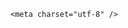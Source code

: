 <!DOCTYPE html>
<html lang="zh-CN">

<head>
    
<title>收购价仅2毛，广西有瓜农把西瓜扔池塘，为何我在超市买瓜3块一斤？钱都被谁赚走了？_腾讯新闻</title>
<meta name="keywords" content="西瓜,农产品,瓜农,广西,水果批发市场,商超,超市,池塘">
<meta name="description" content="5月29日，网民反映广西扶绥县的瓜农，因滞销和收购价低把西瓜扔池塘或烂在地里。山圩镇一名瓜农告诉记者，今年西瓜收购价只有2毛钱一斤，远低于往年，他预计亏损四五万元，地里有10万斤西瓜丢弃。一名西瓜收....">
<meta name="author" content="腾讯网">
<meta name="copyright" content="Copyright 1998 - 2025 Tencent. All Rights Reserved">
<meta property="og:type" content="news" />

<meta property="og:title" content="收购价仅2毛，广西有瓜农把西瓜扔池塘，为何我在超市买瓜3块一斤？钱都被谁赚走了？_腾讯新闻" />
<meta property="og:description" content="5月29日，网民反映广西扶绥县的瓜农，因滞销和收购价低把西瓜扔池塘或烂在地里。山圩镇一名瓜农告诉记者，今年西瓜收购价只有2毛钱一斤，远低于往年，他预计亏损四五万元，地里有10万斤西瓜丢弃。一名西瓜收...." />
<meta property="og:url" content="https://news.qq.com/rain/a/20250530Q071HI00" />
<meta property="og:image" content="https://inews.gtimg.com/news_ls/OIAsHFlcs-j_2FBI5JZA_kSsH1EWDwkPc6peJ1K6yK6RsAA_640330/0" />
<meta property="article:author" content="" />
<meta property="article:published_time" content="2025-05-30 20:13:37" />
<meta property="category" content="" />

    <meta charset="utf-8" />
<meta http-equiv="X-UA-Compatible" content="IE=Edge" />
<meta name="viewport" content="width=device-width, initial-scale=1, shrink-to-fit=no" />
<link rel="dns-prefetch" href="mat1.gtimg.com">
<link rel="dns-prefetch" href="i.news.qq.com">
<link rel="shortcut icon" href="https://mat1.gtimg.com/qqcdn/qqindex2021/favicon.ico">
<script nomodule="true" src="https://mat1.gtimg.com/qqcdn/qqindex2021/common-static/20240515201444/core3-37-1.min.js"></script>
<script>
  try {
    if (!window.IntersectionObserver) {
      var observerScript = document.createElement('script');
      observerScript.src = "https://mat1.gtimg.com/qqcdn/qqindex2021/common-static/20241024141058/intersection-observer-polyfill.js";
      document.head.appendChild(observerScript);
    }
  } catch (error) {}
</script>

<script>
  try {
    if (!Element.prototype.scrollTo) {
      var scrollScript = document.createElement('script');
      scrollScript.src = "https://mat1.gtimg.com/qqcdn/qqindex2021/common-static/20241025153001/scroll-behavior-polyfill.js";
      document.head.appendChild(scrollScript);
    }
  } catch (error) {}
</script>
<script>
  try {
    if ('scrollRestoration' in window.history) {
      window.history.scrollRestoration = 'manual';
    }
    window.isPcClient = Boolean(window.electron) && (
      window.navigator.userAgent.indexOf('pc-client') > 0 ||
      window.navigator.userAgent.indexOf('TencentNews') > 0
    );
  } catch {}
</script>
<script>
  try {
    if (window.isPcClient) {
      var bodyStyle = document.createElement('style');
      bodyStyle.innerText = 'body{ zoom: 0.95 }';
      document.head.appendChild(bodyStyle);
    }
  } catch {}
</script>
<script>
  window.DATA = {"content":null,"disableDeclare":1,"id":"20250530Q071HI00","channelEntryJumpType":1,"detail_entry":{"is_orignal":1,"orignal_entry":1},"remarks":"","ret":0,"shareImg":"https://inews.gtimg.com/om_ls/OU4QztqnjculKkZHZgGfdRHkWXMajwl11pZm4IIL2NauMAA_870492/0","url":"https://view.inews.qq.com/a/20250530Q071HI00","news_app_recommend_status":4,"question_id":"","FadCid":"","ai_switch":true,"commentid":"","copyright_wording_share":"免责声明","emojiSwitch":1,"extra_property":{"FeedbackDetailDisableInsert":0,"zanSkinType":""},"answer_num":2,"enableDiffusion":1,"relate_extend_infos":{"id":"20250530A05ZE600","imgURL":"https://inews.gtimg.com/news_ls/OdMFpHLdLDWGNAddjPC3LAeU55UciOuEM9TmajWzYZx7cAA_640330/0","imgURLSmall":"https://inews.gtimg.com/news_ls/OdMFpHLdLDWGNAddjPC3LAeU55UciOuEM9TmajWzYZx7cAA_150120/0","longTitle":"广西扶绥有瓜农因收购价低把西瓜扔池塘或烂地里 当地：已发起爱心帮扶","title":"广西扶绥有瓜农因收购价低把西瓜扔池塘或烂地里 当地：已发起爱心帮扶","url":"http://view.inews.qq.com/a/20250530A05ZE600","abstract":"5月29日，网民反映广西扶绥县的瓜农，因滞销和收购价低把西瓜扔池塘或烂在地里。山圩镇一名瓜农告诉记者，今年西瓜收购价只有2毛钱一斤，远低于往年，他预计亏损四五万元，地里有10万斤西瓜丢弃。一名西瓜收...."},"abstract":"","adInfo":{"openAds":1,"openAdsComment":1,"openAdsPhotos":1,"openAdsText":1,"openRelatedNewsAd":1},"all_long_pic":1,"card":{"desc":"腾讯新闻问答课代表，结合当下热点新闻和网友热议，发现好问题，期待好回答。","update_frequency":"1970-01-01 08:00:00","cpLevel":2,"msgEntry":1,"uin":"ecbe89d289b6198c7996f16538ebc224f9","suid":"8QMc339d5IQeuTzY5QN3","vip_icon":"http://inews.gtimg.com/newsapp_ls/0/14876051701/0","icon":"https://inews.gtimg.com/om_ls/OPBO91JgEbYG-O62jC2hCRA_yoydsA8oEANb87pxgNxKgAA_200200/0","vip_desc":"腾讯新闻问答课代表官方账号","vip_icon_night":"http://inews.gtimg.com/newsapp_ls/0/14876052067/0","vip_type":"30012","liveInfo":{},"chlid":"22983986","chlname":"问答课代表","vip_place":"left","vip_type_new":"30012"},"copyright_share":"本文来自腾讯新闻客户端创作者，不代表腾讯新闻的观点和立场。","emojiRelatedSwitch":1,"categoryrray":{"category_id":"231","sub_category_id":"598"},"iNewsRecommendLevel":1,"shareDesc":"腾讯新闻","content_words_num":36,"forbidCommentUpDown":0,"intro":"","self_declare":{"declare":"个人观点，仅供参考"},"title":"收购价仅2毛，广西有瓜农把西瓜扔池塘，为何我在超市买瓜3块一斤？钱都被谁赚走了？","surl":"https://view.inews.qq.com/a/20250530Q071HI00","time":"2025-05-30 16:47:17","attribute":{},"atype":232,"closeCommentBanner":0,"isSensitive":0,"is_deleted":0,"likeInfo":0,"already_answer":false,"article_category":"231","final_declare":["个人观点，仅供参考"],"news_update_time":1748607325,"questionInfo":{"question_short_title":"收购价仅2毛，广西有瓜农把西瓜扔池塘，为何我在超市买瓜3块一斤？钱都被谁赚走了？","relate_extend_infos":[{"url":"https://view.inews.qq.com/a/20250530A05ZE600","abstract":"5月29日，网民反映广西扶绥县的瓜农，因滞销和收购价低把西瓜扔池塘或烂在地里。山圩镇一名瓜农告诉记者，今年西瓜收购价只有2毛钱一斤，远低于往年，他预计亏损四五万元，地里有10万斤西瓜丢弃。一名西瓜收....","articletype":"0","id":"20250530A05ZE600","longtitle":"广西扶绥有瓜农因收购价低把西瓜扔池塘或烂地里 当地：已发起爱心帮扶","picShowType":"90092","thumbnails_qqnews":["https://inews.gtimg.com/news_ls/OdMFpHLdLDWGNAddjPC3LAeU55UciOuEM9TmajWzYZx7cAA_294195/0"],"title":"广西扶绥有瓜农因收购价低把西瓜扔池塘或烂地里 当地：已发起爱心帮扶"}],"thumbnails_qqnews":["https://inews.gtimg.com/om_ls/OU4QztqnjculKkZHZgGfdRHkWXMajwl11pZm4IIL2NauMAA_294195/0"],"title":"收购价仅2毛，广西有瓜农把西瓜扔池塘，为何我在超市买瓜3块一斤？钱都被谁赚走了？","url":"http://view.inews.qq.com/a/20250530Q071HI00","abstract":"","id":"20250530Q071HI00","longtitle":"收购价仅2毛，广西有瓜农把西瓜扔池塘，为何我超市买瓜3块一斤？"},"safe_cntl":{"close_all_ad":0,"close_all_emoticon_comment":0,"close_all_rel":0,"close_comment_dislike":0,"emoticon_comment_mode":0,"close_all_favorite":0,"close_global_news_sis":0,"close_relate_thing":0,"close_share_pull":0},"cms_id":"20250530Q071HI00","articleId":"20250530Q077X300","article_type":232,"tags":"","desc":"5月29日，网民反映广西扶绥县的瓜农，因滞销和收购价低把西瓜扔池塘或烂在地里。山圩镇一名瓜农告诉记者，今年西瓜收购价只有2毛钱一斤，远低于往年，他预计亏损四五万元，地里有10万斤西瓜丢弃。一名西瓜收....","videoArr":[]};
</script>
<script>
  window.channelInfo = {"channelConfig":{"channelNav":[{"_auto_id":"1","active_alien_img":"","alien_img":"","channel_id":"news_news_home","is_local":"0","link":"https://www.qq.com","name_cn":"首页","name_en":"home"},{"_auto_id":"2","active_alien_img":"","alien_img":"","channel_id":"news_news_top","is_local":"0","link":"","name_cn":"要闻","name_en":"news"},{"_auto_id":"4","active_alien_img":"","alien_img":"","channel_id":"news_news_bj","is_local":"1","link":"","name_cn":"北京","name_en":"bj"},{"_auto_id":"5","active_alien_img":"","alien_img":"","channel_id":"news_news_finance","is_local":"0","link":"","name_cn":"财经","name_en":"finance"},{"_auto_id":"6","active_alien_img":"","alien_img":"","channel_id":"news_news_tech","is_local":"0","link":"","name_cn":"科技","name_en":"tech"},{"_auto_id":"7","active_alien_img":"","alien_img":"","channel_id":"tv","is_local":"0","link":"https://v.qq.com/channel/tv/?ptag=qqnews","name_cn":"电视剧","name_en":"tv"},{"_auto_id":"8","active_alien_img":"","alien_img":"","channel_id":"news_news_qa","is_local":"0","link":"","name_cn":"热问","name_en":"qa"},{"_auto_id":"9","active_alien_img":"","alien_img":"","channel_id":"news_news_ent","is_local":"0","link":"","name_cn":"娱乐","name_en":"ent"},{"_auto_id":"10","active_alien_img":"","alien_img":"","channel_id":"variety","is_local":"0","link":"https://v.qq.com/channel/variety/?ptag=qqnews","name_cn":"综艺","name_en":"variety"},{"_auto_id":"11","active_alien_img":"","alien_img":"","channel_id":"news_news_sports","is_local":"0","link":"","name_cn":"体育","name_en":"sports"},{"_auto_id":"13","active_alien_img":"","alien_img":"","channel_id":"news_news_nba","is_local":"0","link":"","name_cn":"NBA","name_en":"nba"},{"_auto_id":"14","active_alien_img":"","alien_img":"","channel_id":"news_news_world","is_local":"0","link":"","name_cn":"国际","name_en":"world"},{"_auto_id":"15","active_alien_img":"","alien_img":"","channel_id":"news_news_mil","is_local":"0","link":"","name_cn":"军事","name_en":"milite"},{"_auto_id":"16","active_alien_img":"","alien_img":"","channel_id":"news_news_auto","is_local":"0","link":"","name_cn":"汽车","name_en":"auto"},{"_auto_id":"17","active_alien_img":"","alien_img":"","channel_id":"news_news_house","is_local":"0","link":"","name_cn":"房产","name_en":"house"},{"_auto_id":"18","active_alien_img":"","alien_img":"","channel_id":"news_news_edu","is_local":"0","link":"","name_cn":"教育","name_en":"edu"},{"_auto_id":"19","active_alien_img":"","alien_img":"","channel_id":"news_news_antip","is_local":"0","link":"","name_cn":"健康","name_en":"health"},{"_auto_id":"20","active_alien_img":"","alien_img":"","channel_id":"news_news_video","is_local":"0","link":"","name_cn":"视频","name_en":"video"},{"_auto_id":"21","active_alien_img":"","alien_img":"","channel_id":"news_news_game","is_local":"0","link":"","name_cn":"游戏","name_en":"games"},{"_auto_id":"22","active_alien_img":"","alien_img":"","channel_id":"news_news_nchupin","is_local":"0","link":"","name_cn":"眼界","name_en":"chupin"},{"_auto_id":"24","active_alien_img":"","alien_img":"","channel_id":"news_news_football","is_local":"0","link":"","name_cn":"足球","name_en":"football"},{"_auto_id":"25","active_alien_img":"","alien_img":"","channel_id":"news_news_kepu","is_local":"0","link":"","name_cn":"科学","name_en":"kepu"},{"_auto_id":"26","active_alien_img":"","alien_img":"","channel_id":"news_news_digi","is_local":"0","link":"","name_cn":"数码","name_en":"digi"},{"_auto_id":"28","active_alien_img":"","alien_img":"","channel_id":"ymzx","is_local":"0","link":"https://gamer.qq.com/v2/cloudgame/game/96897?ichannel=txxwpc0Ftxxwpc1","name_cn":"元梦之星","name_en":"news_news_ymzx"},{"_auto_id":"31","active_alien_img":"","alien_img":"","channel_id":"movie","is_local":"0","link":"https://v.qq.com/channel/movie/?ptag=qqnews","name_cn":"电影","name_en":"movie"},{"_auto_id":"32","active_alien_img":"","alien_img":"","channel_id":"news_news_esport","is_local":"0","link":"","name_cn":"电竞","name_en":"esport"},{"_auto_id":"34","active_alien_img":"","alien_img":"","channel_id":"news_news_history","is_local":"0","link":"","name_cn":"历史","name_en":"history"},{"_auto_id":"35","active_alien_img":"","alien_img":"","channel_id":"news_news_baby","is_local":"0","link":"","name_cn":"育儿","name_en":"baby"},{"_auto_id":"36","active_alien_img":"","alien_img":"","channel_id":"hbjy","is_local":"0","link":"https://gp.qq.com/act/a20250421mnqlx/news.shtml","name_cn":"和平精英","name_en":"news_news_hbjy"},{"_auto_id":"37","active_alien_img":"","alien_img":"","channel_id":"cloud_gamer","is_local":"0","link":"https://gamer.qq.com/?ichannel=txxwpc0Ftxxwpc1","name_cn":"云游戏","name_en":"cloud_gamer"},{"_auto_id":"38","active_alien_img":"","alien_img":"","channel_id":"news_news_lic","is_local":"0","link":"","name_cn":"理财","name_en":"finance_licai"},{"_auto_id":"39","active_alien_img":"","alien_img":"","channel_id":"news_news_istock","is_local":"0","link":"","name_cn":"股票","name_en":"finance_stock"},{"_auto_id":"40","active_alien_img":"","alien_img":"","channel_id":"ren_min_shi_pin","is_local":"0","link":"https://news.qq.com/omn/author/8QMd3Hld74cbujbY?tab=om_video","name_cn":"人民视频","name_en":"ren_min_shi_pin"},{"_auto_id":"41","active_alien_img":"","alien_img":"","channel_id":"news_news_weather","is_local":"0","link":"https://tianqi.qq.com/index.htm","name_cn":"天气","name_en":"weather"}]}};
</script>
<script>
  window.articleConfig = {"rightConfig":[{"_auto_id":"1","category_key":"default","modules":"{\"moduleList\":[{\"title\":\"精选视频\",\"id\":\"video_album\",\"videoType\":\"tag\",\"videoId\":\"aUepxrtchGM=\"},{\"title\":\"下载条\",\"id\":\"download_banner\",\"isSticky\":1},{\"title\":\"热点榜\",\"id\":\"hot_rank_list\",\"isSticky\":1},{\"title\":\"广告推广\",\"id\":\"ssp_ad_module\",\"category\":\"ad_ssp\",\"loid\":\"109\",\"isSticky\":1}]}"}],"tonglanAdConfig":[],"bottomConfig":[],"videoAdConfig":[],"rightGameConfig":[]};
</script>
<script src="https://mat1.gtimg.com/www/js/emonitor/custom_ed041a23.js" charset="utf-8"></script>
<script>
  try {
    window.emonitorIns = emonitor.create({
      name: 'newsqq_quesionArticle',
      atta: {
        name: 'newsqq',
      },
      mode: '007',
    });
  } catch (err) {
    console.warn(err);
  }
</script>
<link href="https://mat1.gtimg.com/qqcdn/qqindex2021/common-static/hel/qqnews-pc-dc_20250529072057/static/css/qa.css" rel="stylesheet">

<script>window.__HEL_PRESET_META__={"qqnews-pc-components":{"app":{"id":1366,"name":"qqnews-pc-components","app_group_name":"qqnews-pc-components","proj_ver":{"map":{},"utime":0},"online_version":"qqnews-pc-components_20250515055747","build_version":"qqnews-pc-components_20250529071843","update_at":"2025-05-29T11:19:37.000Z","desc":"set by [init], from container [formal.pc.dc.tj101015] worker [2]"},"version":{"sub_app_name":"qqnews-pc-components","sub_app_version":"qqnews-pc-components_20250529071843","src_map":{"webDirPath":"https://mat1.gtimg.com/qqcdn/qqindex2021/common-static/hel/qqnews-pc-components_20250529071843","htmlIndexSrc":"https://mat1.gtimg.com/qqcdn/qqindex2021/common-static/hel/qqnews-pc-components_20250529071843/index.html","extractMode":"all","iframeSrc":"","chunkCssSrcList":["https://mat1.gtimg.com/qqcdn/qqindex2021/common-static/hel/qqnews-pc-components_20250529071843/static/css/index.css"],"chunkJsSrcList":["https://mat1.gtimg.com/qqcdn/qqindex2021/common-static/hel/qqnews-pc-components_20250529071843/static/js/index.js"],"staticCssSrcList":[],"staticJsSrcList":["https://mat1.gtimg.com/qqcdn/qqindex2021/static/20231212123233/react.production.min.js","https://mat1.gtimg.com/qqcdn/qqindex2021/static/20231212123233/react-dom.production.min.js","https://mat1.gtimg.com/qqcdn/qqindex2021/common-static/hel/hel-base-v16.js"],"relativeCssSrcList":[],"relativeJsSrcList":[],"privCssSrcList":[],"srvModSrcList":[],"srvModSrcIndex":"","headAssetList":[{"tag":"staticScript","append":false,"attrs":{"src":"https://mat1.gtimg.com/qqcdn/qqindex2021/static/20231212123233/react.production.min.js"}},{"tag":"staticScript","append":false,"attrs":{"src":"https://mat1.gtimg.com/qqcdn/qqindex2021/static/20231212123233/react-dom.production.min.js"}},{"tag":"staticScript","append":false,"attrs":{"src":"https://mat1.gtimg.com/qqcdn/qqindex2021/common-static/hel/hel-base-v16.js"}},{"tag":"script","append":true,"attrs":{"src":"https://mat1.gtimg.com/qqcdn/qqindex2021/common-static/hel/qqnews-pc-components_20250529071843/static/js/index.js","defer":""}},{"tag":"link","append":true,"attrs":{"href":"https://mat1.gtimg.com/qqcdn/qqindex2021/common-static/hel/qqnews-pc-components_20250529071843/static/css/index.css","rel":"stylesheet"}}],"bodyAssetList":[]},"update_at":"2025-05-29T11:19:36.000Z","create_at":"2025-05-29T11:19:36.000Z","_worker_id":"2","_is_backup":true}}}</script>
<script>window.__VIEW_PATH__="question.ejs";</script>
</head>

<body id="dc-question-body">
  <div id="root"></div>
    <iframe style="display: none;" src="https://i.news.qq.com/web_backend/getWebPacUid"></iframe>
<script src="https://mat1.gtimg.com/qqcdn/qqindex2021/common-static/20240805160928/react.production.min.js"></script>
<script src="https://mat1.gtimg.com/qqcdn/qqindex2021/common-static/20240805160928/react-dom.production.min.js"></script>
<script src="https://mat1.gtimg.com/qqcdn/qqindex2021/common-static/20241018171503/universal-report.min.js"></script>
<script defer type="text/javascript" src="https://mat1.gtimg.com/qqcdn/qqindex2021/libs/barrier/aria.js?appid=9327b8b06379d9d1728bbfbe2025ef9c" charset="utf-8"></script>
<script defer src="https://t.captcha.qq.com/TCaptcha.js"></script>
<script>document.cookie="hel_err=;path=/;";</script>
<script src="https://mat1.gtimg.com/qqcdn/qqindex2021/common-static/hel/hel-base-v16.js"></script>
<script src="https://mat1.gtimg.com/qqcdn/qqindex2021/common-static/hel/qqnews-pc-hel-entry_20250117174052/static/js/index.js"></script>
<link rel="preload" href="https://mat1.gtimg.com/qqcdn/qqindex2021/common-static/hel/qqnews-pc-dc_20250529072057/static/js/qa.js" as="script">
<link rel="preload" href="https://mat1.gtimg.com/qqcdn/qqindex2021/common-static/hel/qqnews-pc-components_20250529071843/static/js/index.js" as="script">
<script>window.loadProject("https://mat1.gtimg.com/qqcdn/qqindex2021/common-static/hel/qqnews-pc-dc_20250529072057/static/js/qa.js");</script>
<iframe id="videoFrame" style="display: none;" src="https://video.qq.com/cookie/sync_qqnews.html"></iframe>
</body>

</html>
